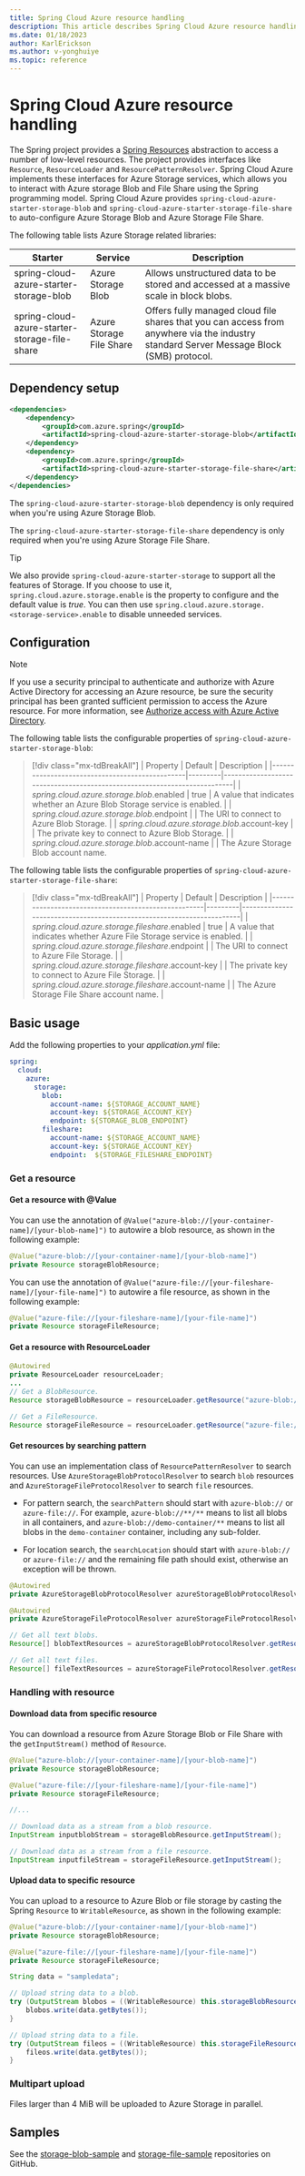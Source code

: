 ```yaml
---
title: Spring Cloud Azure resource handling
description: This article describes Spring Cloud Azure resource handling.
ms.date: 01/18/2023
author: KarlErickson
ms.author: v-yonghuiye
ms.topic: reference
---
```


# Spring Cloud Azure resource handling

The Spring project provides a [Spring Resources](https://docs.spring.io/spring-framework/docs/current/reference/html/core.html#resources) abstraction to access a number of low-level resources. The project provides interfaces like `Resource`, `ResourceLoader` and `ResourcePatternResolver`. Spring Cloud Azure implements these interfaces for Azure Storage services, which allows you to interact with Azure storage Blob and File Share using the Spring programming model. Spring Cloud Azure provides `spring-cloud-azure-starter-storage-blob` and `spring-cloud-azure-starter-storage-file-share` to auto-configure Azure Storage Blob and Azure Storage File Share.

The following table lists Azure Storage related libraries:

| Starter                                       | Service                  | Description                                                                                                                             |
|-----------------------------------------------|--------------------------|-----------------------------------------------------------------------------------------------------------------------------------------|
| spring-cloud-azure-starter-storage-blob       | Azure Storage Blob       | Allows unstructured data to be stored and accessed at a massive scale in block blobs.                                                   |
| spring-cloud-azure-starter-storage-file-share | Azure Storage File Share | Offers fully managed cloud file shares that you can access from anywhere via the industry standard Server Message Block (SMB) protocol. |

## Dependency setup

```xml
<dependencies>
    <dependency>
        <groupId>com.azure.spring</groupId>
        <artifactId>spring-cloud-azure-starter-storage-blob</artifactId>
    </dependency>
    <dependency>
        <groupId>com.azure.spring</groupId>
        <artifactId>spring-cloud-azure-starter-storage-file-share</artifactId>
    </dependency>
</dependencies>
```

The `spring-cloud-azure-starter-storage-blob` dependency is only required when you're using Azure Storage Blob.

The `spring-cloud-azure-starter-storage-file-share` dependency is only required when you're using Azure Storage File Share.

> [!TIP]
> We also provide `spring-cloud-azure-starter-storage` to support all the features of Storage. If you choose to use it, `spring.cloud.azure.storage.enable` is the property to configure and the default value is *true*. You can then use `spring.cloud.azure.storage.<storage-service>.enable` to disable unneeded services.

## Configuration

> [!NOTE]
> If you use a security principal to authenticate and authorize with Azure Active Directory for accessing an Azure resource, be sure the security principal has been granted sufficient permission to access the Azure resource. For more information, see [Authorize access with Azure Active Directory](authentication.md#authorize-access-with-azure-active-directory).

The following table lists the configurable properties of `spring-cloud-azure-starter-storage-blob`:

> [!div class="mx-tdBreakAll"]
> | Property                                       | Default | Description                                                              |
> |------------------------------------------------|---------|--------------------------------------------------------------------------|
> | *spring.cloud.azure.storage.blob*.enabled      | true    | A value that indicates whether an Azure Blob Storage service is enabled. |
> | *spring.cloud.azure.storage.blob*.endpoint     |         | The URI to connect to Azure Blob Storage.                                |
> | *spring.cloud.azure.storage.blob*.account-key  |         | The private key to connect to Azure Blob Storage.                        |
> | *spring.cloud.azure.storage.blob*.account-name |         | The Azure Storage Blob account name.

The following table lists the configurable properties of `spring-cloud-azure-starter-storage-file-share`:

> [!div class="mx-tdBreakAll"]
> | Property                                            | Default | Description                                                           |
> |-----------------------------------------------------|---------|-----------------------------------------------------------------------|
> | *spring.cloud.azure.storage.fileshare*.enabled      | true    | A value that indicates whether Azure File Storage service is enabled. |
> | *spring.cloud.azure.storage.fileshare*.endpoint     |         | The URI to connect to Azure File Storage.                             |
> | *spring.cloud.azure.storage.fileshare*.account-key  |         | The private key to connect to Azure File Storage.                     |
> | *spring.cloud.azure.storage.fileshare*.account-name |         | The Azure Storage File Share account name.                                       |

## Basic usage

Add the following properties to your *application.yml* file:

```yaml
spring:
  cloud:
    azure:
      storage:
        blob:
          account-name: ${STORAGE_ACCOUNT_NAME}
          account-key: ${STORAGE_ACCOUNT_KEY}
          endpoint: ${STORAGE_BLOB_ENDPOINT}
        fileshare:
          account-name: ${STORAGE_ACCOUNT_NAME}
          account-key: ${STORAGE_ACCOUNT_KEY}
          endpoint:  ${STORAGE_FILESHARE_ENDPOINT}
```

### Get a resource

#### Get a resource with @Value

You can use the annotation of `@Value("azure-blob://[your-container-name]/[your-blob-name]")` to autowire a blob resource, as shown in the following example:

```java
@Value("azure-blob://[your-container-name]/[your-blob-name]")
private Resource storageBlobResource;
```

You can use the annotation of `@Value("azure-file://[your-fileshare-name]/[your-file-name]")` to autowire a file resource, as shown in the following example:

```java
@Value("azure-file://[your-fileshare-name]/[your-file-name]")
private Resource storageFileResource;
```

#### Get a resource with ResourceLoader

```java
@Autowired
private ResourceLoader resourceLoader;
...
// Get a BlobResource.
Resource storageBlobResource = resourceLoader.getResource("azure-blob://[your-container-name]/[your-blob-name]");

// Get a FileResource.
Resource storageFileResource = resourceLoader.getResource("azure-file://[your-fileshare-name]/[your-file-name]");
```

#### Get resources by searching pattern

You can use an implementation class of `ResourcePatternResolver` to search resources. Use `AzureStorageBlobProtocolResolver` to search `blob` resources and `AzureStorageFileProtocolResolver` to search `file` resources.

* For pattern search, the `searchPattern` should start with `azure-blob://` or `azure-file://`. For example, `azure-blob://**/**` means to list all blobs in all containers, and `azure-blob://demo-container/**` means to list all blobs in the `demo-container` container, including any sub-folder.

* For location search, the `searchLocation` should start with `azure-blob://` or `azure-file://` and the remaining file path should exist, otherwise an exception will be thrown.

```java
@Autowired
private AzureStorageBlobProtocolResolver azureStorageBlobProtocolResolver;

@Autowired
private AzureStorageFileProtocolResolver azureStorageFileProtocolResolver;

// Get all text blobs.
Resource[] blobTextResources = azureStorageBlobProtocolResolver.getResources("azure-blob://[container-pattern]/*.txt");

// Get all text files.
Resource[] fileTextResources = azureStorageFileProtocolResolver.getResources("azure-file://[fileshare-pattern]/*.txt");
```

### Handling with resource

#### Download data from specific resource

You can download a resource from Azure Storage Blob or File Share with the `getInputStream()` method of `Resource`.

```java
@Value("azure-blob://[your-container-name]/[your-blob-name]")
private Resource storageBlobResource;

@Value("azure-file://[your-fileshare-name]/[your-file-name]")
private Resource storageFileResource;

//...

// Download data as a stream from a blob resource.
InputStream inputblobStream = storageBlobResource.getInputStream();

// Download data as a stream from a file resource.
InputStream inputfileStream = storageFileResource.getInputStream();
```

#### Upload data to specific resource

You can upload to a resource to Azure Blob or file storage by casting the Spring `Resource` to `WritableResource`, as shown in the following example:

```java
@Value("azure-blob://[your-container-name]/[your-blob-name]")
private Resource storageBlobResource;

@Value("azure-file://[your-fileshare-name]/[your-file-name]")
private Resource storageFileResource;

String data = "sampledata";

// Upload string data to a blob.
try (OutputStream blobos = ((WritableResource) this.storageBlobResource).getOutputStream()) {
    blobos.write(data.getBytes());
}

// Upload string data to a file.
try (OutputStream fileos = ((WritableResource) this.storageFileResource).getOutputStream()) {
    fileos.write(data.getBytes());
}
```

### Multipart upload

Files larger than 4 MiB will be uploaded to Azure Storage in parallel.

## Samples

See the [storage-blob-sample](https://github.com/Azure-Samples/azure-spring-boot-samples/tree/main/storage/spring-cloud-azure-starter-storage-blob/storage-blob-sample) and [storage-file-sample](https://github.com/Azure-Samples/azure-spring-boot-samples/tree/spring-cloud-azure_4.2.0/storage/spring-cloud-azure-starter-storage-file-share/storage-file-sample) repositories on GitHub.
